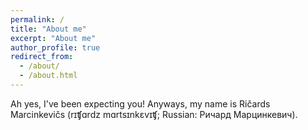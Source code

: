 ```yaml
---
permalink: /
title: "About me"
excerpt: "About me"
author_profile: true
redirect_from: 
  - /about/
  - /about.html
---
```


Ah yes, I've been expecting you! Anyways, my name is Ričards Marcinkevičs (rɪʧɑrdz mɑrtsɪnkɛvɪʧ; Russian: Ричард Марцинкевич).